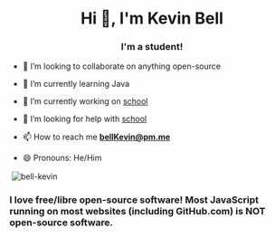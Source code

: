 <h1 align="center">Hi 👋, I'm Kevin Bell</h1>
<h3 align="center">I'm a student!</h3>

- 👯 I’m looking to collaborate on anything open-source

- 🌱 I’m currently learning Java

- 🔨 I’m currently working on [school](https://davisTech.edu)

- 🤝 I’m looking for help with [school](https://davisTech.edu)

- 📫 How to reach me **bellKevin@pm.me**

- 😄 Pronouns: He/Him


<!-- THIS CODE IS FROM JACK SWEENEY - JXCK SWEENEY
<h3 align="left">Languages and Tools:</h3>
<p align="left"> <a href="https://git-scm.com/" target="_blank"> <img src="https://www.vectorlogo.zone/logos/git-scm/git-scm-icon.svg" alt="git" width="40" height="40"/> </a> <a href="https://www.linux.org/" target="_blank"> <img src="https://raw.githubusercontent.com/devicons/devicon/master/icons/linux/linux-original.svg" alt="linux" width="40" height="40"/> </a>  <a href="https://www.python.org" target="_blank"> <img src="https://raw.githubusercontent.com/devicons/devicon/master/icons/python/python-original.svg" alt="python" width="40" height="40"/> </a> </p>
-->


<p>&nbsp;<img align="center" src="https://github-readme-stats.vercel.app/api?username=bell-kevin&show_icons=true&locale=en" alt="bell-kevin" /></p>




### I love free/libre open-source software! Most JavaScript running on most websites (including GitHub.com) is NOT open-source software.

<!--
**bell-kevin/bell-kevin** is a ✨ _special_ ✨ repository because its `README.md` (this file) appears on your GitHub profile.

Here are some ideas to get you started:
- 🤔 I’m looking for help with ...
- 💬 Ask me about ...
- ⚡ Fun fact: ...
-->
